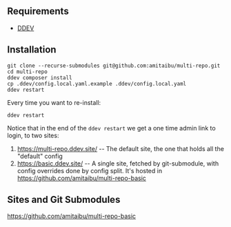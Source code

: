 ## Requirements

* [DDEV](https://ddev.readthedocs.io/en/stable/)

## Installation

    git clone --recurse-submodules git@github.com:amitaibu/multi-repo.git
    cd multi-repo
    ddev composer install
    cp .ddev/config.local.yaml.example .ddev/config.local.yaml
    ddev restart

Every time you want to re-install:

    ddev restart


Notice that in the end of the `ddev restart` we get a one time admin link to login, to two sites:

1. https://multi-repo.ddev.site/ -- The default site, the one that holds all the "default" config
1. https://basic.ddev.site/ -- A single site, fetched by git-submodule, with config overrides done by config split. It's hosted in https://github.com/amitaibu/multi-repo-basic

## Sites and Git Submodules

https://github.com/amitaibu/multi-repo-basic

